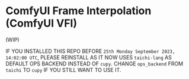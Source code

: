 # ComfyUI Frame Interpolation (ComfyUI VFI)

(WIP)

IF YOU INSTALLED THIS REPO BEFORE `25th Monday September 2023, 14:02:00 UTC`, PLEASE REINSTALL AS IT NOW USES `taichi-lang` AS DEFAULT OPS BACKEND INSTEAD OF `cupy`.
CHANGE `ops_backend` FROM `taichi` TO `cupy` IF YOU STILL WANT TO USE IT.